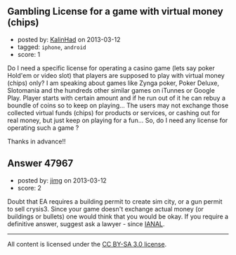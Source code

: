 ## Gambling License for a game with virtual money (chips)

- posted by: [KalinHad](https://stackexchange.com/users/-1/25438-kalinhad) on 2013-03-12
- tagged: `iphone`, `android`
- score: 1

Do I need a specific license for operating a casino game (lets say poker Hold'em or video slot) that players are supposed to play with virtual money (chips) only? I am speaking about games like Zynga poker, Poker Deluxe, Slotomania and the hundreds other similar games on iTunnes or Google Play. Player starts with certain amount and if he run out of it he can rebuy a boundle of coins so to keep on playing... The users may not exchange those collected virtual funds (chips) for products or services, or cashing out for real money, but just keep on playing for a fun... So, do I need any license for operating such a game ?

Thanks in advance!!



## Answer 47967

- posted by: [jimg](https://stackexchange.com/users/-1/2380-jimg) on 2013-03-12
- score: 2

<p>Doubt that EA requires a building permit to create sim city, or a gun permit to sell crysis3.  Since your game doesn't exchange actual money (or buildings or bullets) one would think that you would be okay. If you require a definitive answer, suggest ask a lawyer - since <a href="http://en.wikipedia.org/wiki/IANAL" rel="nofollow">IANAL</a>.  </p>




---

All content is licensed under the [CC BY-SA 3.0 license](https://creativecommons.org/licenses/by-sa/3.0/).
